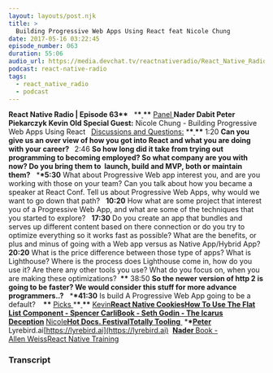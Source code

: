 ```yaml
---
layout: layouts/post.njk
title: >
  Building Progressive Web Apps Using React feat Nicole Chung
date: 2017-05-16 03:22:45
episode_number: 063
duration: 55:06
audio_url: https://media.devchat.tv/reactnativeradio/React_Native_Radio_Episode_63.mp3
podcast: react-native-radio
tags:
  - react_native_radio
  - podcast
---
```


**React Native Radio | Episode 63\*\*** &nbsp; \***\*<u> </u>\*\*** <u>Panel </u> **Nader Dabit Peter Piekarczyk Kevin Old Special Guest:** Nicole Chung - Building Progressive Web Apps Using React **&nbsp;** <u>Discussions and Questions:</u> \***\*<u> </u>\*\*** 1:20 **Can you give us an over view of how you got into React and what you are doing with your career? &nbsp;** 2:46 **So how long did it take from trying out programming to becoming employed? So what company are you with&nbsp; now? Do you bring them to&nbsp; launch, build and MVP, both or maintain them?** &nbsp; \***\*5:30** What about Progressive Web app interest you, and are you working with those on your team? Can you talk about how you became a speaker at React Conf. Tell us about Progressive Web Apps, why would we want to go down that path? &nbsp; **10:20** How what are some project that interest you of a Progressive Web App, and what are some of the techniques that you started to explore? &nbsp; **17:30** Do you create an app that bundles and serves up different content based on there connection or do you try to optimize everything so it works fast as possible? What are the benefits, or plus and minus of going with a Web app versus as Native App/Hybrid App? &nbsp; **20:20** What is the price difference between those type of apps? What is Lighthouse? Where is the process does Lighthouse come in, how do you use it? Are there any other tools you use? What do you focus on, when you are making these optimizations? **&nbsp;\*\*** 38:50 **So the newer version of http 2 is going to be faster? We would consider this stuff for more advance programmers..?** &nbsp; \***\*41:30** Is build A Progressive Web App going to be a default? &nbsp; **&nbsp;\*\*** <u>Picks </u> \***\*<u> </u>\*\*** <u>Kevin</u>**[React Native Cookies](https://www.google.com/search?q=React+Native+Cookies&rlz=1C5CHFA_enUS722US722&oq=React+Native+Cookies&aqs=chrome..69i57j0.197j0j7&sourceid=chrome&ie=UTF-8)[How To Use The Flat List Component - Spencer Carli](https://medium.com/differential/react-native-basics-how-to-use-the-listview-component-a0ec44cf1fe8)[Book - Seth Godin - The Icarus Deception](https://www.amazon.com/Icarus-Deception-How-High-Will-ebook/dp/B0090UOLEW)&nbsp;**<u>Nicole</u>**[Hot Docs. Festival](https://www.hotdocs.ca/i)[Totally Tooling](https://www.youtube.com/playlist?list=PLNYkxOF6rcIB3ci6nwNyLYNU6RDOU3YyL)**<u> </u> \***\*<u>Peter</u>** Lyrebird.ai[https://lyrebird.ai](https://lyrebird.ai)&nbsp; **<u>Nader </u>** [Book - Allen&nbsp;Weiss](https://www.amazon.com/Million-Dollar-Consulting-Alan-Weiss/dp/0071622101)[React Native Training](http://reactnative.training/)&nbsp;

### Transcript
